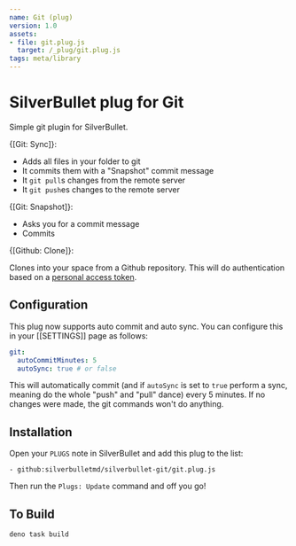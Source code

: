 ```yaml
---
name: Git (plug)
version: 1.0
assets:
- file: git.plug.js
  target: /_plug/git.plug.js
tags: meta/library
---
```

# SilverBullet plug for Git

Simple git plugin for SilverBullet.

{[Git: Sync]}:

- Adds all files in your folder to git
- It commits them with a "Snapshot" commit message
- It `git pull`s changes from the remote server
- It `git push`es changes to the remote server

{[Git: Snapshot]}:

- Asks you for a commit message
- Commits

{[Github: Clone]}:

Clones into your space from a Github repository. This will do authentication based on a [personal access token](https://github.com/settings/tokens).

## Configuration
This plug now supports auto commit and auto sync. You can configure this in your [[SETTINGS]] page as follows:

```yaml
git:
  autoCommitMinutes: 5
  autoSync: true # or false
```

This will automatically commit (and if `autoSync` is set to `true` perform a sync, meaning do the whole "push" and "pull" dance) every 5 minutes. If no changes were made, the git commands won't do anything.

## Installation

Open your `PLUGS` note in SilverBullet and add this plug to the list:

```
- github:silverbulletmd/silverbullet-git/git.plug.js
```

Then run the `Plugs: Update` command and off you go!

## To Build

```shell
deno task build
```
